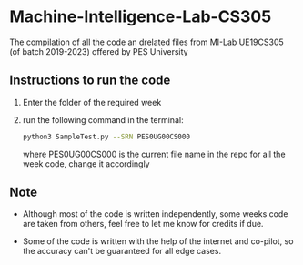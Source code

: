 # Machine-Intelligence-Lab-CS305


The compilation of all the code an drelated files from MI-Lab UE19CS305 (of batch 2019-2023) offered by PES University

## Instructions to run the code

1. Enter the folder of the required week
2. run the following command in the terminal:

    ```bash
    python3 SampleTest.py --SRN PES0UG00CS000
    ```

    where PES0UG00CS000 is the current file name in the repo for all the week code, change it accordingly

## Note

* Although most of the code is written independently, some weeks code are taken from others, feel free to let me know for credits if due.

* Some of the code is written with the help of the internet and co-pilot, so the accuracy can't be guaranteed for all edge cases.
